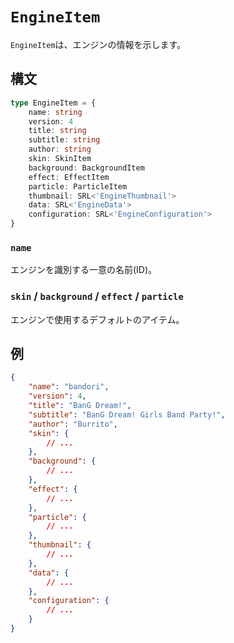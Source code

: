 # `EngineItem`

`EngineItem`は、エンジンの情報を示します。

## 構文

```ts
type EngineItem = {
    name: string
    version: 4
    title: string
    subtitle: string
    author: string
    skin: SkinItem
    background: BackgroundItem
    effect: EffectItem
    particle: ParticleItem
    thumbnail: SRL<'EngineThumbnail'>
    data: SRL<'EngineData'>
    configuration: SRL<'EngineConfiguration'>
}
```

### `name`

エンジンを識別する一意の名前(ID)。

### `skin` / `background` / `effect` / `particle`

エンジンで使用するデフォルトのアイテム。

## 例

```json
{
    "name": "bandori",
    "version": 4,
    "title": "BanG Dream!",
    "subtitle": "BanG Dream! Girls Band Party!",
    "author": "Burrito",
    "skin": {
        // ...
    },
    "background": {
        // ...
    },
    "effect": {
        // ...
    },
    "particle": {
        // ...
    },
    "thumbnail": {
        // ...
    },
    "data": {
        // ...
    },
    "configuration": {
        // ...
    }
}
```
